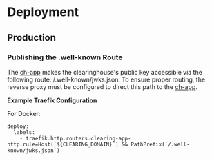 # Deployment

## Production

### Publishing the .well-known Route
The [ch-app](/ch-app_installation.md) makes the clearinghouse's public key accessible via the following route: /.well-known/jwks.json. To ensure proper routing, the reverse proxy must be configured to direct this path to the [ch-app](/ch-app_installation.md).

**Example Traefik Configuration**

For Docker:
```
deploy:
  labels:
    - traefik.http.routers.clearing-app-http.rule=Host(`${CLEARING_DOMAIN}`) && PathPrefix(`/.well-known/jwks.json`)
```
